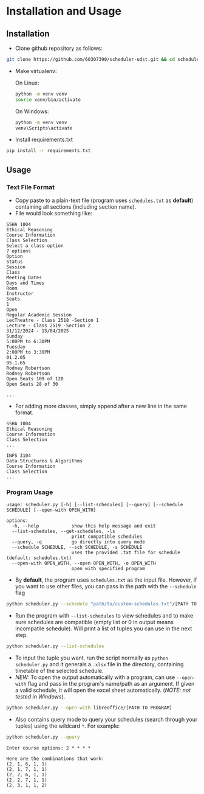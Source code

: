 # Installation and Usage

## Installation

- Clone github repository as follows:
```bash
git clone https://github.com/60307390/scheduler-udst.git && cd scheduler-udst
```
- Make virtualenv:

  On Linux:
  ```bash
  python -m venv venv
  source venv/bin/activate
  ```
  On Windows:
  ```bash
  python -m venv venv
  venv\Scripts\activate 
  ```

- Install requirements.txt
```bash
pip install -r requirements.txt
```

## Usage

### Text File Format
- Copy paste to a plain-text file (program uses `schedules.txt` as **default**) containing all sections (including section name).
- File would look something like:
```
SSHA 1004
Ethical Reasoning
Course Information
Class Selection
Select a class option
7 options
Option
Status
Session
Class
Meeting Dates
Days and Times
Room
Instructor
Seats
1
Open
Regular Academic Session
LecTheatre - Class 2518 -Section 1
Lecture - Class 2519 -Section 2
31/12/2024 - 15/04/2025
Sunday
5:00PM to 6:30PM
Tuesday
2:00PM to 3:30PM
01.2.05
05.1.65
Rodney Robertson
Rodney Robertson
Open Seats 109 of 120
Open Seats 28 of 30

...
```
- For adding more classes, simply append after a new line in the same format.
```
SSHA 1004
Ethical Reasoning
Course Information
Class Selection
...

INFS 3104
Data Structures & Algorithms
Course Information
Class Selection
...
```

### Program Usage
```
usage: scheduler.py [-h] [--list-schedules] [--query] [--schedule SCHEDULE] [--open-with OPEN_WITH]

options:
  -h, --help            show this help message and exit
  --list-schedules, --get-schedules, -ls
                        print compatible schedules
  --query, -q           go directly into query mode
  --schedule SCHEDULE, --sch SCHEDULE, -s SCHEDULE
                        uses the provided .txt file for schedule (default: schedules.txt)
  --open-with OPEN_WITH, --open OPEN_WITH, -o OPEN_WITH
                        open with specified program
```


- By **default**, the program uses `schedules.txt` as the input file. However, if you want to use other files, you can pass in the path with the `--schedule` flag
```bash
python scheduler.py --schedule "path/to/custom-schedules.txt"/[PATH TO TXT]
```
- Run the program with `--list-schedules` to view schedules and to make sure schedules are compatible (empty list or 0 in output means incompatile schedule). Will print a list of tuples you can use in the next step.
```bash
python scheduler.py --list-schedules
```
- To input the tuple you want, run the script normally as `python scheduler.py` and it generals a `.xlsx` file in the directory, containing timetable of the selected schedule.
- *NEW:* To open the output automatically with a program, can use `--open-with` flag and pass in the program's name/path as an argument. If given a valid schedule, it will open the excel sheet automatically. (*NOTE: not tested in Windows*).
```bash
python scheduler.py --open-with libreoffice/[PATH TO PROGRAM]
```
- Also contains query mode to query your schedules (search through your tuples) using the wildcard `*`. For example:
```bash
python scheduler.py --query
```
```
Enter course options: 2 * * * *

Here are the combinations that work: 
(2, 1, 6, 1, 1)
(2, 1, 7, 1, 1)
(2, 2, 6, 1, 1)
(2, 2, 7, 1, 1)
(2, 3, 1, 1, 2)
```
